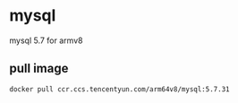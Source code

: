 # mysql
mysql 5.7 for armv8 

## pull image

```bash
docker pull ccr.ccs.tencentyun.com/arm64v8/mysql:5.7.31
```
